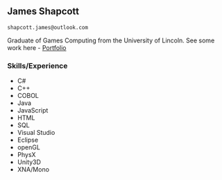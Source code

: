 ## James Shapcott

```shapcott.james@outlook.com```

Graduate of Games Computing from the University of Lincoln.
See some work here - [Portfolio](https://github.com/SH4PPY?tab=repositories)

### Skills/Experience
- C#
- C++
- COBOL
- Java
- JavaScript
- HTML
- SQL
- Visual Studio
- Eclipse
- openGL
- PhysX
- Unity3D
- XNA/Mono

